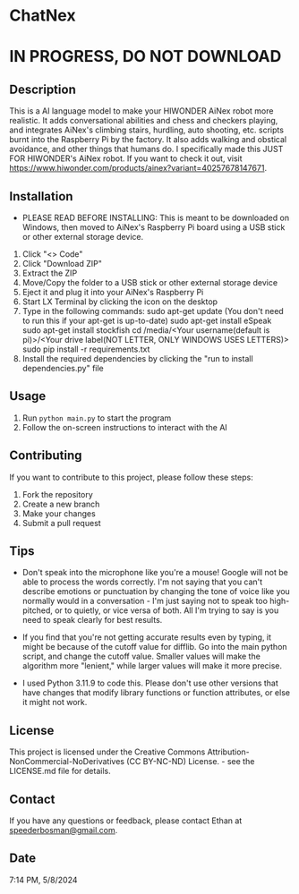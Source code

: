 # ChatNex 

# IN PROGRESS, DO NOT DOWNLOAD

## Description
This is a AI language model to make your HIWONDER AiNex robot more realistic. It adds conversational abilities and chess and checkers playing, and integrates AiNex's climbing stairs, hurdling, auto shooting, etc. scripts burnt into the Raspberry Pi by the factory. It also adds walking and obstical avoidance, and other things that humans do. I specifically made this JUST FOR HIWONDER's AiNex robot. If you want to check it out, visit https://www.hiwonder.com/products/ainex?variant=40257678147671.

## Installation
- PLEASE READ BEFORE INSTALLING: This is meant to be downloaded on Windows, then moved to AiNex's Raspberry Pi board using a USB stick or other external storage device.
1. Click "<> Code"
2. Click "Download ZIP"
3. Extract the ZIP
4. Move/Copy the folder to a USB stick or other external storage device
5. Eject it and plug it into your AiNex's Raspberry Pi
6. Start LX Terminal by clicking the icon on the desktop
7. Type in the following commands:
    sudo apt-get update (You don't need to run this if your apt-get is up-to-date)
    sudo apt-get install eSpeak
    sudo apt-get install stockfish
    cd /media/<Your username(default is pi)>/<Your drive label(NOT LETTER, ONLY WINDOWS USES LETTERS)>
    sudo pip install -r requirements.txt
3. Install the required dependencies by clicking the "run to install dependencies.py" file

## Usage
1. Run `python main.py` to start the program
2. Follow the on-screen instructions to interact with the AI

## Contributing
If you want to contribute to this project, please follow these steps:
1. Fork the repository
2. Create a new branch
3. Make your changes
4. Submit a pull request

## Tips
- Don't speak into the microphone like you're a mouse! Google will not be able to process the words correctly. I'm not saying that you can't describe emotions or punctuation by changing the tone of voice like you normally would in a conversation - I'm just saying not to speak too high-pitched, or to quietly, or vice versa of both. All I'm trying to say is you need to speak clearly for best results.

- If you find that you're not getting accurate results even by typing, it might be because of the cutoff value for difflib. Go into the main python script, and change the cutoff value. Smaller values will make the algorithm more "lenient," while larger values will make it more precise. 

- I used Python 3.11.9 to code this. Please don't use other versions that have changes that modify library functions or function attributes, or else it might not work.

## License
This project is licensed under the Creative Commons Attribution-NonCommercial-NoDerivatives (CC BY-NC-ND) License. - see the LICENSE.md file for details.

## Contact
If you have any questions or feedback, please contact Ethan at speederbosman@gmail.com.

## Date
7:14 PM, 5/8/2024
